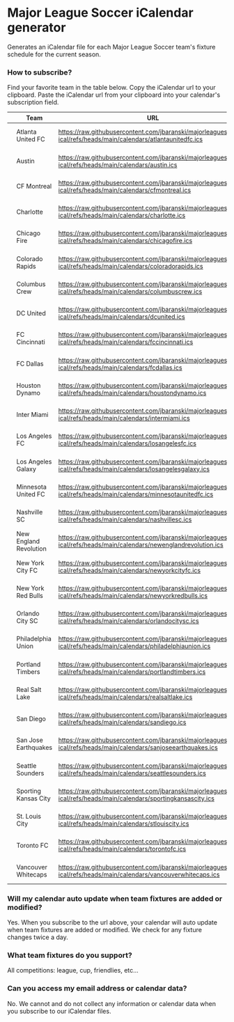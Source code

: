 # Major League Soccer iCalendar generator
Generates an iCalendar file for each Major League Soccer team's fixture schedule for the current season.


### How to subscribe?
Find your favorite team in the table below. Copy the iCalendar url to your clipboard. Paste the iCalendar url from your clipboard into your calendar's subscription field.


|    | Team | URL |
| -- | ---- | --- |
| <img src=client/public/atlantaunitedfc.png width="50" height="50" alt="Atlanta United FC"> | Atlanta United FC | https://raw.githubusercontent.com/jbaranski/majorleaguesoccer-ical/refs/heads/main/calendars/atlantaunitedfc.ics |
| <img src=client/public/austin.png width="50" height="50" alt="Austin"> | Austin | https://raw.githubusercontent.com/jbaranski/majorleaguesoccer-ical/refs/heads/main/calendars/austin.ics |
| <img src=client/public/cfmontreal.png width="50" height="50" alt="CF Montreal"> | CF Montreal | https://raw.githubusercontent.com/jbaranski/majorleaguesoccer-ical/refs/heads/main/calendars/cfmontreal.ics |
| <img src=client/public/charlotte.png width="50" height="50" alt="Charlotte"> | Charlotte | https://raw.githubusercontent.com/jbaranski/majorleaguesoccer-ical/refs/heads/main/calendars/charlotte.ics |
| <img src=client/public/chicagofire.png width="50" height="50" alt="Chicago Fire"> | Chicago Fire | https://raw.githubusercontent.com/jbaranski/majorleaguesoccer-ical/refs/heads/main/calendars/chicagofire.ics |
| <img src=client/public/coloradorapids.png width="50" height="50" alt="Colorado Rapids"> | Colorado Rapids | https://raw.githubusercontent.com/jbaranski/majorleaguesoccer-ical/refs/heads/main/calendars/coloradorapids.ics |
| <img src=client/public/columbuscrew.png width="50" height="50" alt="Columbus Crew"> | Columbus Crew | https://raw.githubusercontent.com/jbaranski/majorleaguesoccer-ical/refs/heads/main/calendars/columbuscrew.ics |
| <img src=client/public/dcunited.png width="50" height="50" alt="DC United"> | DC United | https://raw.githubusercontent.com/jbaranski/majorleaguesoccer-ical/refs/heads/main/calendars/dcunited.ics |
| <img src=client/public/fccincinnati.png width="50" height="50" alt="FC Cincinnati"> | FC Cincinnati | https://raw.githubusercontent.com/jbaranski/majorleaguesoccer-ical/refs/heads/main/calendars/fccincinnati.ics |
| <img src=client/public/fcdallas.png width="50" height="50" alt="FC Dallas"> | FC Dallas | https://raw.githubusercontent.com/jbaranski/majorleaguesoccer-ical/refs/heads/main/calendars/fcdallas.ics |
| <img src=client/public/houstondynamo.png width="50" height="50" alt="Houston Dynamo"> | Houston Dynamo | https://raw.githubusercontent.com/jbaranski/majorleaguesoccer-ical/refs/heads/main/calendars/houstondynamo.ics |
| <img src=client/public/intermiami.png width="50" height="50" alt="Inter Miami"> | Inter Miami | https://raw.githubusercontent.com/jbaranski/majorleaguesoccer-ical/refs/heads/main/calendars/intermiami.ics |
| <img src=client/public/losangelesfc.png width="50" height="50" alt="Los Angeles FC"> | Los Angeles FC | https://raw.githubusercontent.com/jbaranski/majorleaguesoccer-ical/refs/heads/main/calendars/losangelesfc.ics |
| <img src=client/public/losangelesgalaxy.png width="50" height="50" alt="Los Angeles Galaxy"> | Los Angeles Galaxy | https://raw.githubusercontent.com/jbaranski/majorleaguesoccer-ical/refs/heads/main/calendars/losangelesgalaxy.ics |
| <img src=client/public/minnesotaunitedfc.png width="50" height="50" alt="Minnesota United FC"> | Minnesota United FC | https://raw.githubusercontent.com/jbaranski/majorleaguesoccer-ical/refs/heads/main/calendars/minnesotaunitedfc.ics |
| <img src=client/public/nashvillesc.png width="50" height="50" alt="Nashville SC"> | Nashville SC | https://raw.githubusercontent.com/jbaranski/majorleaguesoccer-ical/refs/heads/main/calendars/nashvillesc.ics |
| <img src=client/public/newenglandrevolution.png width="50" height="50" alt="New England Revolution"> | New England Revolution | https://raw.githubusercontent.com/jbaranski/majorleaguesoccer-ical/refs/heads/main/calendars/newenglandrevolution.ics |
| <img src=client/public/newyorkcityfc.png width="50" height="50" alt="New York City FC"> | New York City FC | https://raw.githubusercontent.com/jbaranski/majorleaguesoccer-ical/refs/heads/main/calendars/newyorkcityfc.ics |
| <img src=client/public/newyorkredbulls.png width="50" height="50" alt="New York Red Bulls"> | New York Red Bulls | https://raw.githubusercontent.com/jbaranski/majorleaguesoccer-ical/refs/heads/main/calendars/newyorkredbulls.ics |
| <img src=client/public/orlandocitysc.png width="50" height="50" alt="Orlando City SC"> | Orlando City SC | https://raw.githubusercontent.com/jbaranski/majorleaguesoccer-ical/refs/heads/main/calendars/orlandocitysc.ics |
| <img src=client/public/philadelphiaunion.png width="50" height="50" alt="Philadelphia Union"> | Philadelphia Union | https://raw.githubusercontent.com/jbaranski/majorleaguesoccer-ical/refs/heads/main/calendars/philadelphiaunion.ics |
| <img src=client/public/portlandtimbers.png width="50" height="50" alt="Portland Timbers"> | Portland Timbers | https://raw.githubusercontent.com/jbaranski/majorleaguesoccer-ical/refs/heads/main/calendars/portlandtimbers.ics |
| <img src=client/public/realsaltlake.png width="50" height="50" alt="Real Salt Lake"> | Real Salt Lake | https://raw.githubusercontent.com/jbaranski/majorleaguesoccer-ical/refs/heads/main/calendars/realsaltlake.ics |
| <img src=client/public/sandiego.png width="50" height="50" alt="San Diego"> | San Diego | https://raw.githubusercontent.com/jbaranski/majorleaguesoccer-ical/refs/heads/main/calendars/sandiego.ics |
| <img src=client/public/sanjoseearthquakes.png width="50" height="50" alt="San Jose Earthquakes"> | San Jose Earthquakes | https://raw.githubusercontent.com/jbaranski/majorleaguesoccer-ical/refs/heads/main/calendars/sanjoseearthquakes.ics |
| <img src=client/public/seattlesounders.png width="50" height="50" alt="Seattle Sounders"> | Seattle Sounders | https://raw.githubusercontent.com/jbaranski/majorleaguesoccer-ical/refs/heads/main/calendars/seattlesounders.ics |
| <img src=client/public/sportingkansascity.png width="50" height="50" alt="Sporting Kansas City"> | Sporting Kansas City | https://raw.githubusercontent.com/jbaranski/majorleaguesoccer-ical/refs/heads/main/calendars/sportingkansascity.ics |
| <img src=client/public/stlouiscity.png width="50" height="50" alt="St. Louis City"> | St. Louis City | https://raw.githubusercontent.com/jbaranski/majorleaguesoccer-ical/refs/heads/main/calendars/stlouiscity.ics |
| <img src=client/public/torontofc.png width="50" height="50" alt="Toronto FC"> | Toronto FC | https://raw.githubusercontent.com/jbaranski/majorleaguesoccer-ical/refs/heads/main/calendars/torontofc.ics |
| <img src=client/public/vancouverwhitecaps.png width="50" height="50" alt="Vancouver Whitecaps"> | Vancouver Whitecaps | https://raw.githubusercontent.com/jbaranski/majorleaguesoccer-ical/refs/heads/main/calendars/vancouverwhitecaps.ics |


### Will my calendar auto update when team fixtures are added or modified?
Yes. When you subscribe to the url above, your calendar will auto update when team fixtures are added or modified. We check for any fixture changes twice a day.


### What team fixtures do you support?
All competitions: league, cup, friendlies, etc...


### Can you access my email address or calendar data?
No. We cannot and do not collect any information or calendar data when you subscribe to our iCalendar files.